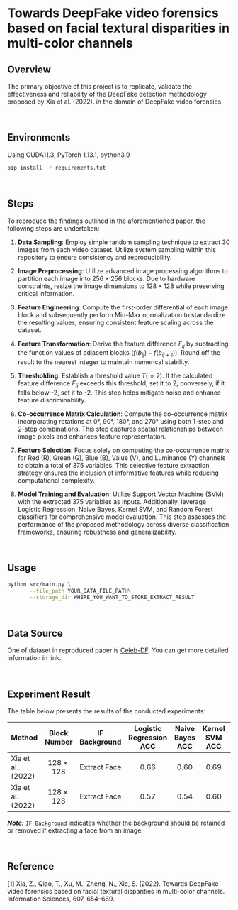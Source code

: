# Towards DeepFake video forensics based on facial textural disparities in multi-color channels

## Overview
The primary objective of this project is to replicate, validate the effectiveness and reliability of the DeepFake detection methodology proposed by Xia et al. (2022). in the domain of DeepFake video forensics.

<br>

## Environments

Using CUDA11.3, PyTorch 1.13.1, python3.9

```bash
pip install -r requirements.txt
```

<br>

## Steps
To reproduce the findings outlined in the aforementioned paper, the following steps are undertaken:


1. **Data Sampling**: Employ simple random sampling technique to extract 30 images from each video dataset. Utilize system sampling within this repository to ensure consistency and reproducibility.

2. **Image Preprocessing**: Utilize advanced image processing algorithms to partition each image into $256 \times 256$ blocks. Due to hardware constraints, resize the image dimensions to $128 \times 128$ while preserving critical information.

3. **Feature Engineering**: Compute the first-order differential of each image block and subsequently perform Min-Max normalization to standardize the resulting values, ensuring consistent feature scaling across the dataset.

4. **Feature Transformation**: Derive the feature difference $F_{ij}$ by subtracting the function values of adjacent blocks $(f(b_{ij}) - f(b_{ij+1}))$. Round off the result to the nearest integer to maintain numerical stability.

5. **Thresholding**: Establish a threshold value $T (=2)$. If the calculated feature difference $F_{ij}$ exceeds this threshold, set it to 2; conversely, if it falls below -2, set it to -2. This step helps mitigate noise and enhance feature discriminability.

6. **Co-occurrence Matrix Calculation**: Compute the co-occurrence matrix incorporating rotations at 0°, 90°, 180°, and 270° using both 1-step and 2-step combinations. This step captures spatial relationships between image pixels and enhances feature representation.

7. **Feature Selection**: Focus solely on computing the co-occurrence matrix for Red (R), Green (G), Blue (B), Value (V), and Luminance (Y) channels to obtain a total of 375 variables. This selective feature extraction strategy ensures the inclusion of informative features while reducing computational complexity.

8. **Model Training and Evaluation**: Utilize Support Vector Machine (SVM) with the extracted 375 variables as inputs. Additionally, leverage Logistic Regression, Naive Bayes, Kernel SVM, and Random Forest classifiers for comprehensive model evaluation. This step assesses the performance of the proposed methodology across diverse classification frameworks, ensuring robustness and generalizability.

<br>

## Usage
```bash
python src/main.py \
       --file_path YOUR_DATA_FILE_PATH\
       --storage_dir WHERE_YOU_WANT_TO_STORE_EXTRACT_RESULT

```

<br>

## Data Source
One of dataset in reproduced paper is [Celeb-DF](https://github.com/yuezunli/celeb-deepfakeforensics). You can get more detailed information in link.

<br>


## Experiment Result
The table below presents the results of the conducted experiments:

|Method             | Block Number  | IF Background  | Logistic Regression ACC | Naive Bayes ACC | Kernel SVM ACC |Random Forest ACC |
|-------------------|:-------------:|:-------------:|:-----------------------:|:----------------:|:----------------:|:----------------:|
| Xia et al. (2022) | $128\times128$| Extract Face  | 0.66                    |0.60             |0.69|0.81|
| Xia et al. (2022) | $128\times128$| Extract Face  | 0.57                    |0.54             |0.60|0.80|

***Note:*** `IF Background` indicates whether the background should be retained or removed if extracting a face from an image.


<br>

## Reference 
[1] Xia, Z., Qiao, T., Xu, M., Zheng, N., Xie, S. (2022). Towards DeepFake video forensics based on facial textural disparities in multi-color channels. Information Sciences, 607, 654–669.
